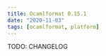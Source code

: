 ```yaml
---
title: Ocamlformat 0.15.1
date: "2020-11-03"
tags: [ocamlformat, platform]
---
```


TODO: CHANGELOG
